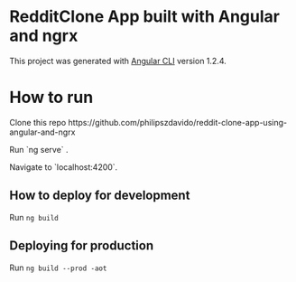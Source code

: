 # RedditClone App built with Angular and ngrx

This project was generated with [Angular CLI](https://github.com/angular/angular-cli) version 1.2.4.

# How to run
<p>Clone this repo https://github.com/philipszdavido/reddit-clone-app-using-angular-and-ngrx</p>
Run `ng serve` .
<p>Navigate to `localhost:4200`.</p>

## How to deploy for development
Run `ng build`

## Deploying for production
Run `ng build --prod -aot`
